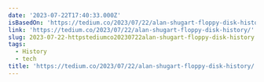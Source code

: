 ```yaml
---
date: '2023-07-22T17:40:33.000Z'
isBasedOn: 'https://tedium.co/2023/07/22/alan-shugart-floppy-disk-history/'
link: 'https://tedium.co/2023/07/22/alan-shugart-floppy-disk-history/'
slug: 2023-07-22-httpstediumco20230722alan-shugart-floppy-disk-history
tags:
  - History
  - tech
title: 'https://tedium.co/2023/07/22/alan-shugart-floppy-disk-history/'
---
```



